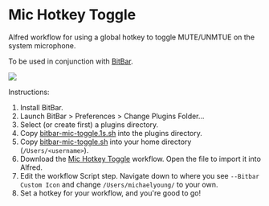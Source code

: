 # Mic Hotkey Toggle

Alfred workflow for using a global hotkey to toggle MUTE/UNMTUE on the system microphone.

To be used in conjunction with [BitBar](https://getbitbar.com/).

![](https://media.giphy.com/media/3ov9jIGEkOrdJrNs9q/giphy.gif)

Instructions:

1. Install BitBar.
2. Launch BitBar > Preferences > Change Plugins Folder...
3. Select (or create first) a plugins directory.
4. Copy [bitbar-mic-toggle.1s.sh](https://gist.github.com/mjyoung/28cf71375177635808584f90de2ef39e) into the plugins directory.
5. Copy [bitbar-mic-toggle.sh](https://gist.github.com/mjyoung/28cf71375177635808584f90de2ef39e) into your home directory (`/Users/<username>`).
6. Download the [Mic Hotkey Toggle](https://github.com/mjyoung/alfred-mic-hotkey-toggle/blob/master/Mic%20Hotkey%20Toggle.alfredworkflow) workflow. Open the file to import it into Alfred.
7. Edit the workflow Script step. Navigate down to where you see `--Bitbar Custom Icon` and change `/Users/michaelyoung/` to your own.
8. Set a hotkey for your workflow, and you're good to go!
